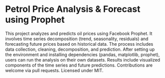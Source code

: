 # Petrol Price Analysis & Forecast using Prophet

This project analyzes and predicts oil prices using Facebook Prophet. 
It involves time series decomposition (trend, seasonality, residuals) and forecasting future prices based on historical data. 
The process includes data collection, cleaning, decomposition, and prediction. 
After setting up the environment and installing dependencies (pandas, matplotlib, prophet), users can run the analysis on their own datasets. 
Results include visualized components of the time series and future predictions. 
Contributions are welcome via pull requests. 
Licensed under MIT.

